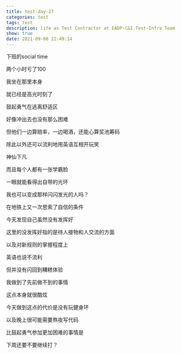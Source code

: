 ```yaml
---
title: test-day-27
categories: test
tags: test
description: life as Test Contractor at EADP-C&I Test-Infra Team
show: true
date: 2021-09-08 22:49:14
---
```

下班的social time

两个小时亏了100

我坐在那里本身

就已经是高光时刻了

鼓起勇气在逃离舒适区

好像冲出去也没有那么困难

但他们一边算赔率，一边喝酒，还能心算奖池筹码

除此以外还可以流利地用英语互相开玩笑

神仙下凡

而且每个人都有一张学霸脸

一眼就能看得出自带的光环

我也可以变成那样闪闪发光的人吗？

在地铁上又一次思索了自信的条件

今天发现自己虽然没有发挥好

这里的没发挥好指的是待人接物和人交流的方面

以及对新规则的掌握程度上

英语也说不流利

但并没有闪回到糟糕体验

我做到了先前做不到的事情

这点本身就很酷炫

今天做到这点的代价是没有玩健身环

以及晚上很可能需要熬夜写代码

比鼓起勇气参加更加困难的事情是

下周还要不要继续打？
